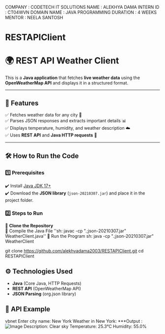 COMPANY : CODETECH IT SOLUTIONS
NAME : ALEKHYA DAMA
INTERN ID : CT04WVN 
DOMAIN NAME : JAVA PROGRAMMING 
DURATION : 4 WEEKS
MENTOR : NEELA SANTOSH
# RESTAPIClient
 # 🌍 REST API Weather Client  

This is a **Java application** that fetches **live weather data** using the **OpenWeatherMap API** and displays it in a structured format.  

---

## 📌 Features  
✅ Fetches weather data for any city 🌆  
✅ Parses JSON responses and extracts important details 📊  
✅ Displays temperature, humidity, and weather description ☁️  
✅ Uses **REST API** and **Java HTTP requests** 🚀  

---

## 🛠️ How to Run the Code  

### **1️⃣ Prerequisites**  
✔️ Install [Java JDK 17+](https://www.oracle.com/java/technologies/javase-downloads.html)  
✔️ Download the **JSON library** (`json-20210307.jar`) and place it in the project folder.  

### **2️⃣ Steps to Run**  
🔹 **Clone the Repository**  
🔹 Compile the Java File
''sh:
javac -cp ".;json-20210307.jar" WeatherClient.java''
🔹 Run the Program
sh:
java -cp ".;json-20210307.jar" WeatherClient

git clone https://github.com/alekhyadama2003/RESTAPIClient.git
cd RESTAPIClient
## ⚙️ Technologies Used
- **Java** (Core Java, HTTP Requests)
- **REST API** (OpenWeatherMap API)
- **JSON Parsing** (org.json library)
## 📌 API Example
vbnet
Enter city name: New York
Weather in New York:
***Output : ![Image](https://github.com/user-attachments/assets/eeadc17c-c921-4e98-96fe-0913cf1e4f6b)
Description: Clear sky
Temperature: 25.3°C
Humidity: 55.0%



